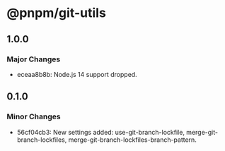 # @pnpm/git-utils

## 1.0.0

### Major Changes

- eceaa8b8b: Node.js 14 support dropped.

## 0.1.0

### Minor Changes

- 56cf04cb3: New settings added: use-git-branch-lockfile, merge-git-branch-lockfiles, merge-git-branch-lockfiles-branch-pattern.
